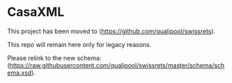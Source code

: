 CasaXML
========

This project has been moved to (https://github.com/qualipool/swissrets).

This repo will remain here only for legacy reasons.

Please relink to the new schema: (https://raw.githubusercontent.com/qualipool/swissrets/master/schema/schema.xsd).

